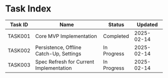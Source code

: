 # Task Index

| Task ID | Name                                 | Status      | Updated    |
| ------- | ------------------------------------ | ----------- | ---------- |
| TASK001 | Core MVP Implementation              | Completed   | 2025-02-14 |
| TASK002 | Persistence, Offline Catch-Up, Settings | In Progress | 2025-02-14 |
| TASK003 | Spec Refresh for Current Implementation | In Progress | 2025-02-14 |
